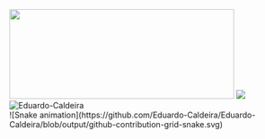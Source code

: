 <!--### Hi there 👋-->

<!--
**Eduardo-caldeira/Eduardo-Caldeira** is a ✨ _special_ ✨ repository because its `README.md` (this file) appears on your GitHub profile.

Here are some ideas to get you started:

- 🔭 I’m currently working on ...
- 🌱 I’m currently learning ...
- 👯 I’m looking to collaborate on ...
- 🤔 I’m looking for help with ...
- 💬 Ask me about ...
- 📫 How to reach me: ...
- 😄 Pronouns: ...
- ⚡ Fun fact: ...
-->
<!--
  <style>
    @keyframes semiBounce{
      from {
        opacity(0);
        transform: scale(1.2);
      }

      to {
        opacity(1);
        transform: scale(1);
      }
    }
    .redeSocial{
      animation-name: semiBounce;
      animation-duration: 1s;
    }
  </style>
-->
<div>
  <img height = "160em" width = "400em" src = "https://github-readme-stats.vercel.app/api?username=Eduardo-Caldeira&show_icons=true&theme=tokyonight&include_all_commits=true&count_private=true" />
  <img height = "160em" src = "https://github-readme-stats.vercel.app/api/top-langs/?username=Eduardo-Caldeira&layout=compact&langs_count=16&theme=tokyonight" />
  <img src = "https://komarev.com/ghpvc/?username=Eduardo-Caldeira&color=blue" alt = "Eduardo-Caldeira" /> 
</div>
<!--
<div class='redeSocial'>
  <img height = "100px" width = "100px" src="images/linkedin.png">
</div>
-->
![Snake animation](https://github.com/Eduardo-Caldeira/Eduardo-Caldeira/blob/output/github-contribution-grid-snake.svg)
